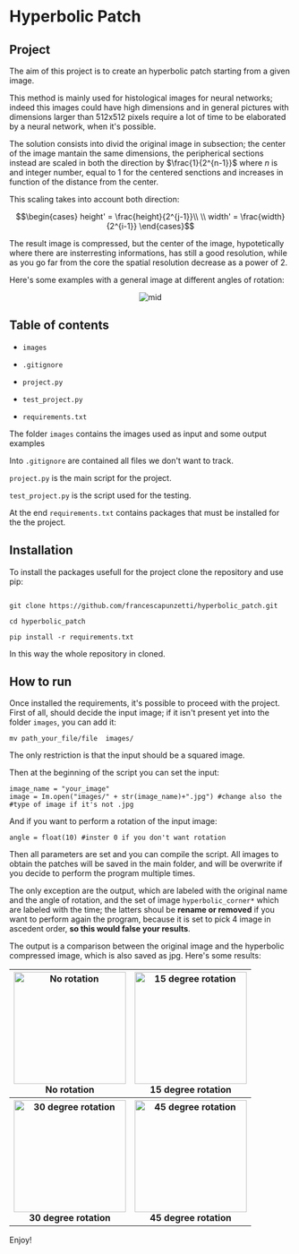 
# Hyperbolic Patch

## Project

The aim of this project is to create an hyperbolic patch starting from a given image.

This method is mainly used for histological images for neural networks; indeed this images could have high dimensions and in general pictures with dimensions larger than 512x512 pixels require a lot of time to be elaborated by a neural network, when it's possible.

  

The solution consists into divid the original image in subsection; the center of the image mantain the same dimensions, the peripherical sections instead are scaled in both the direction by $\frac{1}{2^{n-1}}$ where *n* is and integer number, equal to 1 for the centered senctions and increases in function of the distance from the center.

This scaling takes into account both direction:

$$\begin{cases}
height' = \frac{height}{2^{j-1}}\\
\\ width' = \frac{width}{2^{i-1}}
\end{cases}$$
  

The result image is compressed, but the center of the image, hypotetically where there are insterresting informations, has still a good resolution, while as you go far from the core the spatial resolution decrease as a power of 2.

Here's some examples with a general image at different angles of rotation:

<div  align='center'>

<img  src="https://i.ibb.co/KKdQBTw/Hyperbolic-patches.png"  alt="mid"  border="0">

</div>

  

## Table of contents

  

-  `images`

-  `.gitignore`

-  `project.py`

-  `test_project.py`

-  `requirements.txt`

  

The folder `images` contains the images used as input and some output examples

Into `.gitignore` are contained all files we don't want to track.

`project.py` is the main script for the project.

`test_project.py` is the script used for the testing.

At the end `requirements.txt` contains packages that must be installed for the the project.

  

## Installation

To install the packages usefull for the project clone the repository and use pip:

```

git clone https://github.com/francescapunzetti/hyperbolic_patch.git

cd hyperbolic_patch

pip install -r requirements.txt

```

In this way the whole repository in cloned.

## How to run 
Once installed the requirements, it's possible to proceed with the project. 
First of all, should decide the input image; if it isn't present yet into the folder `images`, you can add it: 

    mv path_your_file/file  images/

The only restriction is that the input should be a squared image. 

Then at the beginning of the script you can set the input:

    image_name = "your_image"
    image = Im.open("images/" + str(image_name)+".jpg") #change also the
    #type of image if it's not .jpg

And if you want to perform a rotation of the input image: 

    angle = float(10) #inster 0 if you don't want rotation 

Then all parameters are set and you can compile the script. 
All images to obtain the patches will be saved in the main folder, and will be overwrite if you decide to perform the program multiple times. 

The only exception are the output, which are labeled with the original name and the angle of rotation, and the set of image `hyperbolic_corner*` which are labeled with the time; the latters shoul be **rename or removed** if you want to perform again the program, because it is set to pick 4 image in ascedent order, **so this would false your results**. 

The output is a comparison between the original image and the hyperbolic compressed image, which is also saved as jpg. 
Here's some results: 

<table cellspacing="0" cellpadding="0" border="0" align="center">
<tbody>
<tr>
<th> <img src="https://i.ibb.co/m9yPqsw/final-image-histo0-0.jpg" width="200px" alt="No rotation" align=”center” border="0"><br> <a> No rotation
</a></th>
<th valign="top" ><img src="https://i.ibb.co/FXpc6tZ/final-image-histo15-0.jpg" width="200px" alt="15 degree rotation" align=”center” border="0"><br> <a> 15 degree rotation 
</a></th>
</tr>
<tr>
<th valign="top" ><img src="https://i.ibb.co/HCpHYVQ/final-image-histo30-0.jpg" width="200px" alt="30 degree rotation" align=”center” border="0"><br> <a> 30 degree rotation
</a></th>
<th valign="top" ><img src="https://i.ibb.co/8P3xWmR/final-image-histo45-0.jpg" width="200px" alt="45 degree rotation" align=”center” border="0"><br> <a> 45 degree rotation
</a></th>
</tr>
</tbody>
</table>

Enjoy!
